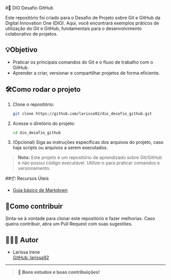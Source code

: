 #💙 DIO Desafio GitHub

Este repositório foi criado para o Desafio de Projeto sobre Git e GitHub da Digital Innovation One (DIO). Aqui, você encontrará exemplos práticos de utilização do Git e GitHub, fundamentais para o desenvolvimento colaborativo de projetos.

## 💡Objetivo

- Praticar os principais comandos do Git e o fluxo de trabalho com o GitHub.
- Aprender a criar, versionar e compartilhar projetos de forma eficiente.

## 🛠️Como rodar o projeto

1. Clone o repositório:
   ```bash
   git clone https://github.com/larissa92/dio_desafio_github.git
   ```
2. Acesse o diretório do projeto:
   ```bash
   cd dio_desafio_github
   ```
3. (Opcional) Siga as instruções específicas dos arquivos do projeto, caso haja scripts ou arquivos a serem executados.

> **Nota:** Este projeto é um repositório de aprendizado sobre Git/GitHub e não possui código executável. Utilize-o para praticar comandos e versionamento.

##📦  Recursos Úteis

- [Guia básico de Markdown](https://www.markdownguide.org/)

## 🤝Como contribuir

Sinta-se à vontade para clonar este repositório e fazer melhorias. Caso queira contribuir, abra um Pull Request com suas sugestões.

## 👤👤👤 Autor

- Larissa Irene  
  [GitHub: larissa92](https://github.com/larissa92)

---

> 💙 **Bons estudos e boas contribuições!**
